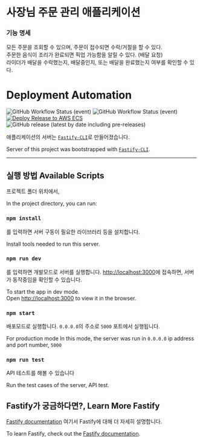 # 사장님 주문 관리 애플리케이션 
### 기능 명세 <br>
모든 주문을 조회할 수 있으며, 주문이 접수되면 수락/거절을 할 수 있다.<br>
주문한 음식이 조리가 완료되면 픽업 가능함을 알릴 수 있다. (배달 요청)<br>
라이더가 배달을 수락했는지, 배달중인지, 또는 배달을 완료했는지 여부를 확인할 수 있다.<br>

# Deployment Automation


![GitHub Workflow Status (event)](https://github.com/cs-devops-bootcamp/devops-01-P2-TeamD/actions/workflows/API_Test.yml/badge.svg?event=push) ![GitHub Workflow Status (event)](https://github.com/cs-devops-bootcamp/devops-01-P2-TeamD/actions/workflows/ci-to-ecr.yml/badge.svg?event=push) [![Deploy Release to AWS ECS](https://github.com/cs-devops-bootcamp/devops-01-P2-TeamD/actions/workflows/release-to-ecs.yml/badge.svg)](https://github.com/cs-devops-bootcamp/devops-01-P2-TeamD/actions/workflows/release-to-ecs.yml?event=release) ![GitHub release (latest by date including pre-releases)](https://img.shields.io/github/v/release/cs-devops-bootcamp/devops-01-P2-TeamD?include_prereleases)

애플리케이션의 서버는 [`Fastify-CLI`](https://www.npmjs.com/package/fastify-cli)로  만들어졌습니다.
  
Server of this project was bootstrapped with [`Fastify-CLI`](https://www.npmjs.com/package/fastify-cli).

-------------------------------

## 실행 방법 Available Scripts


프로젝트 폴더 위치에서,

In the project directory, you can run:

### `npm install`

를 입력하면 서버 구동이 필요한 라이브러리 등을 설치합니다.

Install tools needed to run this server.

### `npm run dev`

를 입력하면 개발모드로 서버를 실행합니다.
[http://localhost:3000](http://localhost:3000)에 접속하면,
서버가 동작중임을 확인할 수 있습니다.

To start the app in dev mode.\
Open [http://localhost:3000](http://localhost:3000) to view it in the browser.


### `npm start`

배포모드로 실행합니다.
`0.0.0.0`의 주소로 `5000` 포트에서 실행됩니다.

For production mode
In this mode, the server was run in `0.0.0.0` ip address and port number, `5000`

### `npm run test`

API 테스트를 해볼 수 있습니다

Run the test cases of the server, API test.

## Fastify가 궁금하다면?, Learn More Fastify

[Fastify documentation](https://www.fastify.io/docs/latest/)
여기서 Fastify에 대해 더 자세히 설명합니다.

To learn Fastify, check out the [Fastify documentation](https://www.fastify.io/docs/latest/).
